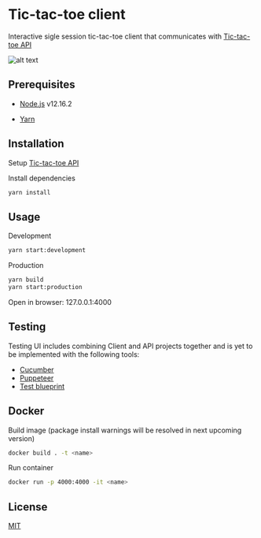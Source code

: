 # Tic-tac-toe client

Interactive sigle session tic-tac-toe client that communicates with [Tic-tac-toe API](https://github.com/arturassolncevas/tic_tac_toe_api)

![alt text](https://i.ibb.co/V3zBX89/2021-04-25-17-31.png)

## Prerequisites

- [Node.js](https://nodejs.org/en/) v12.16.2

- [Yarn](https://classic.yarnpkg.com/en/docs/install/#debian-stable)

## Installation
Setup [Tic-tac-toe API](https://github.com/arturassolncevas/tic_tac_toe_api) 

Install dependencies

```bash
yarn install
```

## Usage
Development

```bash
yarn start:development
```
Production
```bash
yarn build
yarn start:production
```
Open in browser: 127.0.0.1:4000

## Testing
Testing UI includes combining Client and API projects together  and is yet to be implemented with the following tools:
- [Cucumber](https://github.com/cucumber/cucumber-js)
- [Puppeteer](https://github.com/puppeteer/puppeteer)
- [Test blueprint](https://github.com/patheard/cucumber-puppeteer)

## Docker
Build image (package install warnings will be resolved in next upcoming version)
```bash
docker build . -t <name>
```
Run container
```bash
docker run -p 4000:4000 -it <name>
```



## License

[MIT](https://choosealicense.com/licenses/mit/)
